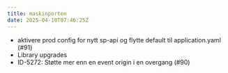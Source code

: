 ```yaml
---
title: maskinporten
date: 2025-04-10T07:46:25Z
---
```

- aktivere prod config for nytt sp-api og flytte default til application.yaml (#91)
- Library upgrades
- ID-5272: Støtte mer enn en event origin i en overgang (#90)

